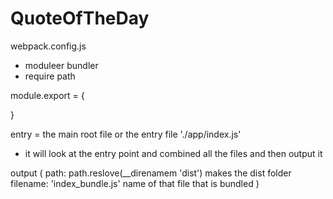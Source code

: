 # QuoteOfTheDay

webpack.config.js

- moduleer bundler
- require path

module.export = {

}

entry = the main root file or the entry file
'./app/index.js'

- it will look at the entry point and combined all the files and then output it

output (
path: path.reslove(\_\_direnamem 'dist') makes the dist folder
filename: 'index_bundle.js' name of that file that is bundled
)
